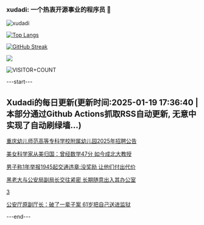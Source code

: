 ### xudadi: 一个热衷开源事业的程序员 👋

![xudadi](https://github-readme-stats-git-masterorgs-github-readme-stats-team.vercel.app/api?username=xudadi)

[![Top Langs](https://github-readme-stats.vercel.app/api/top-langs/?username=xudadi)](https://github.com/anuraghazra/github-readme-stats)

[![GitHub Streak](https://streak-stats.demolab.com?user=xudadi&locale=zh_Hans)](https://git.io/streak-stats)

![](https://raw.githubusercontent.com/xudadi/xudadi/main/assets/github-contribution-grid-snake.svg)

![VISITOR+COUNT](https://komarev.com/ghpvc/?username=xudadi&label=VISITOR+COUNT)


---start---

## Xudadi的每日更新(更新时间:2025-01-19 17:36:40 | 本部分通过Github Actions抓取RSS自动更新, 无意中实现了自动刷绿墙...)

[重庆幼儿师范高等专科学校附属幼儿园2025年招聘公告](https://www.gongkaoleida.com/article/2269537)

[美女科学家从美归国：曾经数学47分 如今成北大教授](https://m.163.com/news/article/JM7FF6OK053469M5.html)

[男子称1年举报1945起交通违章:没奖励 让他们付出代价](https://m.163.com/news/article/JM74DUKC053469M5.html)

[黑老大与公安局副局长交往紧密 长期随意出入其办公室](https://m.163.com/news/article/JM7G1QA10514R9P4.html)

[3](https://m.163.com/touch/news/sub/domestic)

[公安厅原副厅长：破了一辈子案 61岁把自己送进监狱](https://m.163.com/news/article/JM8IUAP500019B3E.html)

---end---
